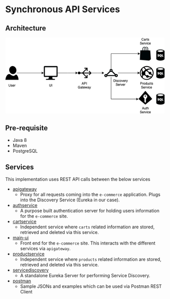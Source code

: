 # Synchronous API Services

## Architecture
<img src="./architecture/architecture.png" alt="architeture" />

## Pre-requisite
- Java 8
- Maven
- PostgreSQL

## Services
This implementation uses REST API calls between the below services
- [apigateway](./apigateway)
   - Proxy for all requests coming into the `e-commerce` application. Plugs into the Discovery Service (Eureka in our case).
- [authservice](./authservice) 
   - A purpose built authentication server for holding users information for the `e-commerce` site.
- [cartservice](./cartservice) 
   - Independent service where `carts` related information are stored, retrieved and deleted via this service.
- [main-ui](./main-ui)
   - Front end for the `e-commerce` site. This interacts with the different services via `apigateway`.
- [productservice](./productservice)
   - Independent service where `products` related information are stored, retrieved and deleted via this service.
- [servicediscovery](./servicediscovery) 
   - A standalone Eureka Server for performing Service Discovery.
- [postman](./postman) 
   - Sample JSONs and examples which can be used via Postman REST Client
